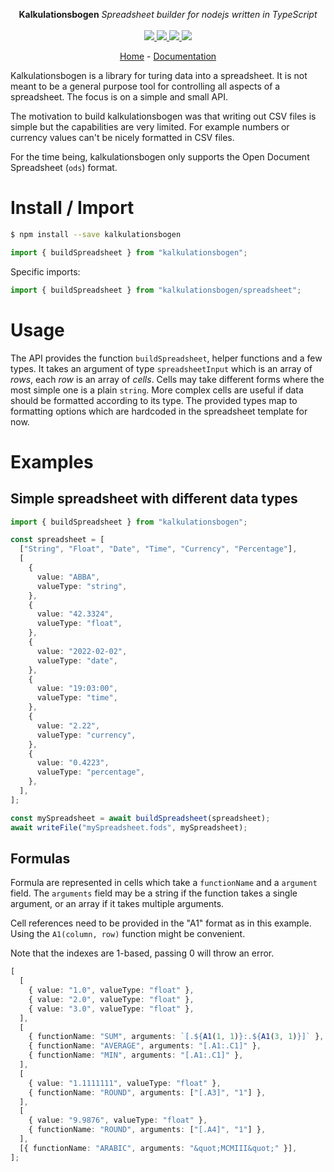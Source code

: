 <p align="center">
    <b>Kalkulationsbogen</b> <i>Spreadsheet builder for nodejs written in TypeScript</i>
    <br>
    <br>
    <a href="https://github.com/fwilhe2/kalkulationsbogen/actions">
      <img src="https://github.com/fwilhe2/kalkulationsbogen/workflows/ci/badge.svg?branch=main">
    </a>
    <a href="https://bundlephobia.com/package/kalkulationsbogen">
      <img src="https://img.shields.io/bundlephobia/minzip/kalkulationsbogen">
    </a>
    <a href="https://www.npmjs.com/package/kalkulationsbogen">
      <img src="https://img.shields.io/npm/dw/kalkulationsbogen">
    </a>
    <a href="https://github.com/fwilhe2/kalkulationsbogen/blob/main/LICENSE">
      <img src="https://img.shields.io/npm/l/kalkulationsbogen">
    </a>
</p>
<p align="center">
  <a href="https://github.com/fwilhe2/kalkulationsbogen">Home</a>
  -
  <a href="https://github.com/fwilhe2/kalkulationsbogen">Documentation</a>
</p>

Kalkulationsbogen is a library for turing data into a spreadsheet.
It is not meant to be a general purpose tool for controlling all aspects of a spreadsheet.
The focus is on a simple and small API.

The motivation to build kalkulationsbogen was that writing out CSV files is simple but the capabilities are very limited.
For example numbers or currency values can't be nicely formatted in CSV files.

For the time being, kalkulationsbogen only supports the Open Document Spreadsheet (`ods`) format.

# Install / Import

```bash
$ npm install --save kalkulationsbogen
```

```typescript
import { buildSpreadsheet } from "kalkulationsbogen";
```

Specific imports:

```typescript
import { buildSpreadsheet } from "kalkulationsbogen/spreadsheet";
```

# Usage

The API provides the function `buildSpreadsheet`, helper functions and a few types.
It takes an argument of type `spreadsheetInput` which is an array of _rows_, each _row_ is an array of _cells_.
Cells may take different forms where the most simple one is a plain `string`.
More complex cells are useful if data should be formatted according to its type.
The provided types map to formatting options which are hardcoded in the spreadsheet template for now.

# Examples

## Simple spreadsheet with different data types

```typescript
import { buildSpreadsheet } from "kalkulationsbogen";

const spreadsheet = [
  ["String", "Float", "Date", "Time", "Currency", "Percentage"],
  [
    {
      value: "ABBA",
      valueType: "string",
    },
    {
      value: "42.3324",
      valueType: "float",
    },
    {
      value: "2022-02-02",
      valueType: "date",
    },
    {
      value: "19:03:00",
      valueType: "time",
    },
    {
      value: "2.22",
      valueType: "currency",
    },
    {
      value: "0.4223",
      valueType: "percentage",
    },
  ],
];

const mySpreadsheet = await buildSpreadsheet(spreadsheet);
await writeFile("mySpreadsheet.fods", mySpreadsheet);
```

## Formulas

Formula are represented in cells which take a `functionName` and a `argument` field.
The `arguments` field may be a string if the function takes a single argument, or an array if it takes multiple arguments.

Cell references need to be provided in the "A1" format as in this example.
Using the `A1(column, row)` function might be convenient.

Note that the indexes are 1-based, passing 0 will throw an error.

```typescript
[
  [
    { value: "1.0", valueType: "float" },
    { value: "2.0", valueType: "float" },
    { value: "3.0", valueType: "float" },
  ],
  [
    { functionName: "SUM", arguments: `[.${A1(1, 1)}:.${A1(3, 1)}]` },
    { functionName: "AVERAGE", arguments: "[.A1:.C1]" },
    { functionName: "MIN", arguments: "[.A1:.C1]" },
  ],
  [
    { value: "1.1111111", valueType: "float" },
    { functionName: "ROUND", arguments: ["[.A3]", "1"] },
  ],
  [
    { value: "9.9876", valueType: "float" },
    { functionName: "ROUND", arguments: ["[.A4]", "1"] },
  ],
  [{ functionName: "ARABIC", arguments: "&quot;MCMIII&quot;" }],
];
```
